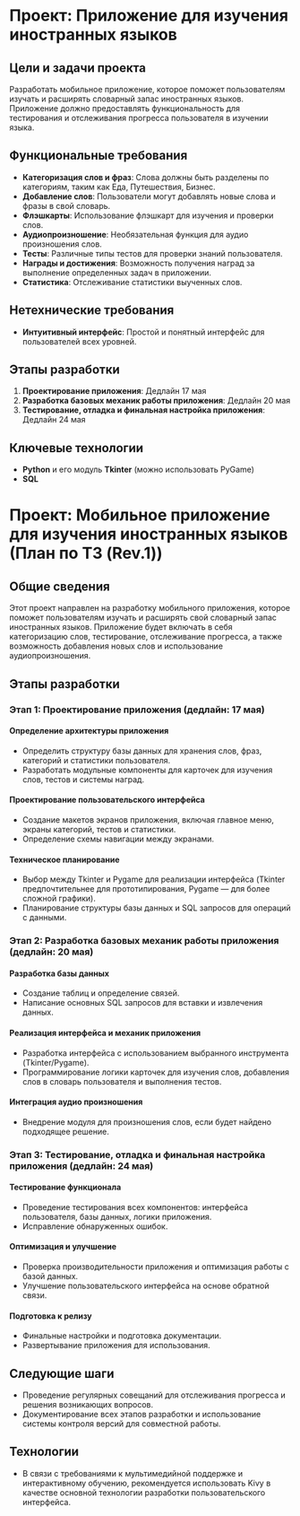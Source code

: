# Проект: Приложение для изучения иностранных языков

## Цели и задачи проекта
Разработать мобильное приложение, которое поможет пользователям изучать и расширять словарный запас иностранных языков. Приложение должно предоставлять функциональность для тестирования и отслеживания прогресса пользователя в изучении языка.

## Функциональные требования

- **Категоризация слов и фраз**: Слова должны быть разделены по категориям, таким как Еда, Путешествия, Бизнес.
- **Добавление слов**: Пользователи могут добавлять новые слова и фразы в свой словарь.
- **Флэшкарты**: Использование флэшкарт для изучения и проверки слов.
- **Аудиопроизношение**: Необязательная функция для аудио произношения слов.
- **Тесты**: Различные типы тестов для проверки знаний пользователя.
- **Награды и достижения**: Возможность получения наград за выполнение определенных задач в приложении.
- **Статистика**: Отслеживание статистики выученных слов.

## Нетехнические требования

- **Интуитивный интерфейс**: Простой и понятный интерфейс для пользователей всех уровней.

## Этапы разработки

1. **Проектирование приложения**: Дедлайн 17 мая
2. **Разработка базовых механик работы приложения**: Дедлайн 20 мая
3. **Тестирование, отладка и финальная настройка приложения**: Дедлайн 24 мая

## Ключевые технологии

- **Python** и его модуль **Tkinter** (можно использовать PyGame)
- **SQL**


# Проект: Мобильное приложение для изучения иностранных языков (План по ТЗ (Rev.1))

## Общие сведения

Этот проект направлен на разработку мобильного приложения, которое поможет пользователям изучать и расширять свой словарный запас иностранных языков. Приложение будет включать в себя категоризацию слов, тестирование, отслеживание прогресса, а также возможность добавления новых слов и использование аудиопроизношения.

## Этапы разработки

### Этап 1: Проектирование приложения (дедлайн: 17 мая)
#### Определение архитектуры приложения
- Определить структуру базы данных для хранения слов, фраз, категорий и статистики пользователя.
- Разработать модульные компоненты для карточек для изучения слов, тестов и системы наград.

#### Проектирование пользовательского интерфейса
- Создание макетов экранов приложения, включая главное меню, экраны категорий, тестов и статистики.
- Определение схемы навигации между экранами.

#### Техническое планирование
- Выбор между Tkinter и Pygame для реализации интерфейса (Tkinter предпочтительнее для прототипирования, Pygame — для более сложной графики).
- Планирование структуры базы данных и SQL запросов для операций с данными.

### Этап 2: Разработка базовых механик работы приложения (дедлайн: 20 мая)
#### Разработка базы данных
- Создание таблиц и определение связей.
- Написание основных SQL запросов для вставки и извлечения данных.

#### Реализация интерфейса и механик приложения
- Разработка интерфейса с использованием выбранного инструмента (Tkinter/Pygame).
- Программирование логики карточек для изучения слов, добавления слов в словарь пользователя и выполнения тестов.

#### Интеграция аудио произношения
- Внедрение модуля для произношения слов, если будет найдено подходящее решение.

### Этап 3: Тестирование, отладка и финальная настройка приложения (дедлайн: 24 мая)
#### Тестирование функционала
- Проведение тестирования всех компонентов: интерфейса пользователя, базы данных, логики приложения.
- Исправление обнаруженных ошибок.

#### Оптимизация и улучшение
- Проверка производительности приложения и оптимизация работы с базой данных.
- Улучшение пользовательского интерфейса на основе обратной связи.

#### Подготовка к релизу
- Финальные настройки и подготовка документации.
- Развертывание приложения для использования.

## Следующие шаги
- Проведение регулярных совещаний для отслеживания прогресса и решения возникающих вопросов.
- Документирование всех этапов разработки и использование системы контроля версий для совместной работы.

## Технологии
- В связи с требованиями к мультимедийной поддержке и интерактивному обучению, рекомендуется использовать Kivy в качестве основной технологии разработки пользовательского интерфейса.



